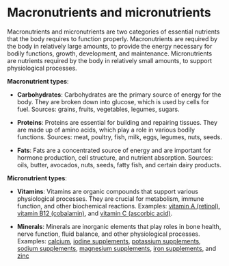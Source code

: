 # Macronutrients and micronutrients

Macronutrients and micronutrients are two categories of essential nutrients that the body requires to function properly.
Macronutrients are required by the body in relatively large amounts, to provide the energy necessary for bodily functions, growth, development, and maintenance. Micronutrients are nutrients required by the body in relatively small amounts, to support physiological processes.

**Macronutrient types**:

* **Carbohydrates**: Carbohydrates are the primary source of energy for the body. They are broken down into glucose, which is used by cells for fuel. Sources: grains, fruits, vegetables, legumes, sugars.

* **Proteins**: Proteins are essential for building and repairing tissues. They are made up of amino acids, which play a role in various bodily functions. Sources: meat, poultry, fish, milk, eggs, legumes, nuts, seeds.

* **Fats**: Fats are a concentrated source of energy and are important for hormone production, cell structure, and nutrient absorption. Sources: oils, butter, avocados, nuts, seeds, fatty fish, and certain dairy products.

**Micronutrient types**:

* **Vitamins**: Vitamins are organic compounds that support various physiological processes. They are crucial for metabolism, immune function, and other biochemical reactions. Examples: [vitamin A (retinol)](../vitamin-a-retinol/), [vitamin B12 (cobalamin)](../vitamin-b12-cobalamin/), and [vitamin C (ascorbic acid)](../vitamin-c-ascorbic-acid/).

* **Minerals**: Minerals are inorganic elements that play roles in bone health, nerve function, fluid balance, and other physiological processes. Examples: [calcium](../calcium/), [iodine supplements](../iodine-supplements), [potassium supplements](../potassium-supplements/), [sodium supplements](../sodium-supplements/), [magnesium supplements](../magnesium-supplements/), [iron supplements](../iron-supplements/), and [zinc](../zinc/)
